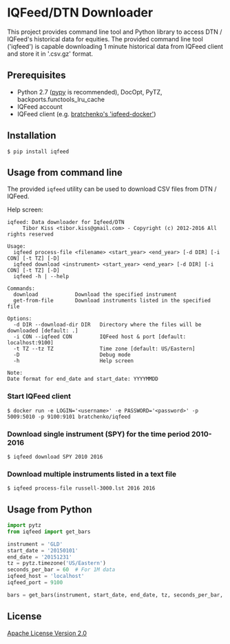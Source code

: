 # IQFeed/DTN Downloader
This project provides command line tool and Python library to access DTN / IQFeed's historical data for equities. The provided command line tool ('iqfeed') is capable downloading 1 minute historical data from IQFeed client and store it in '.csv.gz' format.

## Prerequisites
 * Python 2.7 ([pypy](http://pypy.org) is recommended), DocOpt, PyTZ, backports.functools_lru_cache
 * IQFeed account
 * IQFeed client (e.g. [bratchenko's 'iqfeed-docker'](https://github.com/bratchenko/docker-iqfeed))

## Installation
`$ pip install iqfeed`

## Usage from command line
The provided `iqfeed` utility can be used to download CSV files from DTN / IQFeed.

Help screen:
```
iqfeed: Data downloader for Iqfeed/DTN
     Tibor Kiss <tibor.kiss@gmail.com> - Copyright (c) 2012-2016 All rights reserved

Usage:
  iqfeed process-file <filename> <start_year> <end_year> [-d DIR] [-i CON] [-t TZ] [-D]
  iqfeed download <instrument> <start_year> <end_year> [-d DIR] [-i CON] [-t TZ] [-D]
  iqfeed -h | --help

Commands:
  download            Download the specified instrument
  get-from-file       Download instruments listed in the specified file

Options:
  -d DIR --download-dir DIR   Directory where the files will be downloaded [default: .]
  -i CON --iqfeed CON         IQFeed host & port [default: localhost:9100]
  -t TZ --tz TZ               Time zone [default: US/Eastern]
  -D                          Debug mode
  -h                          Help screen

Note:
Date format for end_date and start_date: YYYYMMDD
```

### Start IQFeed client
`$ docker run -e LOGIN='<username>' -e PASSWORD='<password>' -p 5009:5010 -p 9100:9101 bratchenko/iqfeed`

### Download single instrument (SPY) for the time period 2010-2016
`$ iqfeed download SPY 2010 2016`

### Download multiple instruments listed in a text file
`$ iqfeed process-file russell-3000.lst 2016 2016`


## Usage from Python
```python
import pytz
from iqfeed import get_bars

instrument = 'GLD'
start_date = '20150101'
end_date = '20151231'
tz = pytz.timezone('US/Eastern')
seconds_per_bar = 60  # For 1M data
iqfeed_host = 'localhost'
iqfeed_port = 9100

bars = get_bars(instrument, start_date, end_date, tz, seconds_per_bar, iqfeed_host, iqfeed_port)
```

## License
[Apache License Version 2.0](http://www.apache.org/licenses/)